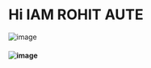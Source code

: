 # Hi IAM ROHIT AUTE





![image](https://github.com/user-attachments/assets/8f8f554e-e6d6-43a0-b994-be3f7ef5fcf9)










#### ![image](https://github.com/user-attachments/assets/27ac6ea3-261d-46b2-9746-5ea741095394)



